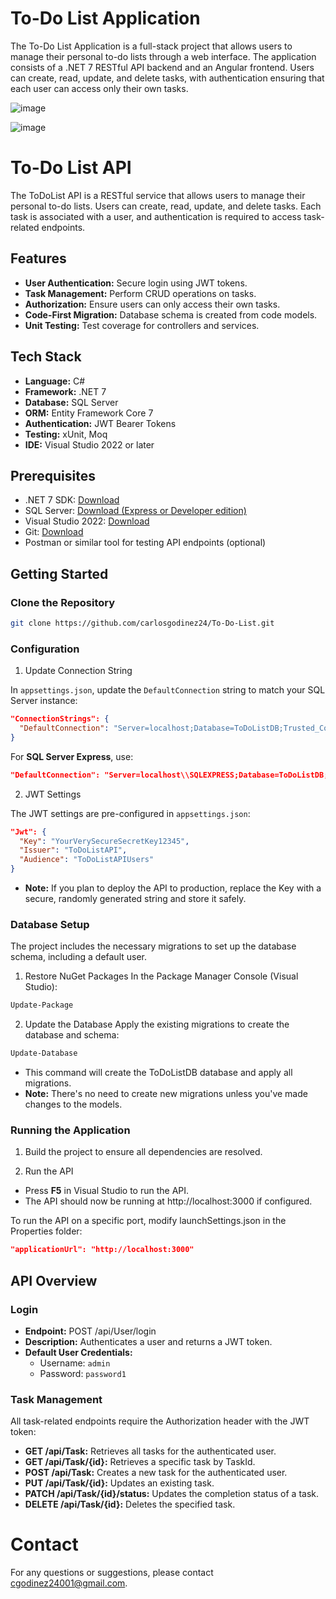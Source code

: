 # To-Do List Application
The To-Do List Application is a full-stack project that allows users to manage their personal to-do lists through a web interface. The application consists of a .NET 7 RESTful API backend and an Angular frontend. Users can create, read, update, and delete tasks, with authentication ensuring that each user can access only their own tasks.

![image](https://github.com/user-attachments/assets/4d20c0ba-5c7a-454d-a5ee-5f1db52996b2)

![image](https://github.com/user-attachments/assets/52408b12-5596-4816-82a2-d56c4e78e4d9)

# To-Do List API
The ToDoList API is a RESTful service that allows users to manage their personal to-do lists. Users can create, read, update, and delete tasks. Each task is associated with a user, and authentication is required to access task-related endpoints.

## Features

- **User Authentication:** Secure login using JWT tokens.
- **Task Management:** Perform CRUD operations on tasks.
- **Authorization:** Ensure users can only access their own tasks.
- **Code-First Migration:** Database schema is created from code models.
- **Unit Testing:** Test coverage for controllers and services.

## Tech Stack
- **Language:** C#
- **Framework:** .NET 7
- **Database:** SQL Server
- **ORM:** Entity Framework Core 7
- **Authentication:** JWT Bearer Tokens
- **Testing:** xUnit, Moq
- **IDE:** Visual Studio 2022 or later

## Prerequisites
- .NET 7 SDK: [Download](https://dotnet.microsoft.com/en-us/download/dotnet/7.0)
- SQL Server: [Download (Express or Developer edition)](https://www.microsoft.com/en-us/sql-server/sql-server-downloads)
- Visual Studio 2022: [Download](https://visualstudio.microsoft.com/downloads/)
- Git: [Download](https://git-scm.com/downloads)
- Postman or similar tool for testing API endpoints (optional)

## Getting Started

### Clone the Repository
```bash
git clone https://github.com/carlosgodinez24/To-Do-List.git
```
### Configuration
1. Update Connection String

In `appsettings.json`, update the `DefaultConnection` string to match your SQL Server instance:
```json
"ConnectionStrings": {
  "DefaultConnection": "Server=localhost;Database=ToDoListDB;Trusted_Connection=True;TrustServerCertificate=True;"
}
```
For **SQL Server Express**, use:
```json
"DefaultConnection": "Server=localhost\\SQLEXPRESS;Database=ToDoListDB;Trusted_Connection=True;TrustServerCertificate=True;"
```

2. JWT Settings

The JWT settings are pre-configured in `appsettings.json`:
```json
"Jwt": {
  "Key": "YourVerySecureSecretKey12345",
  "Issuer": "ToDoListAPI",
  "Audience": "ToDoListAPIUsers"
}
```
- **Note:** If you plan to deploy the API to production, replace the Key with a secure, randomly generated string and store it safely.

### Database Setup
The project includes the necessary migrations to set up the database schema, including a default user.

1. Restore NuGet Packages
In the Package Manager Console (Visual Studio):
```bash
Update-Package
```
2. Update the Database
Apply the existing migrations to create the database and schema:
```bash
Update-Database
```
- This command will create the ToDoListDB database and apply all migrations.
- **Note:** There's no need to create new migrations unless you've made changes to the models.

### Running the Application
1. Build the project to ensure all dependencies are resolved.

2. Run the API
- Press **F5** in Visual Studio to run the API.
- The API should now be running at http://localhost:3000 if configured.

To run the API on a specific port, modify launchSettings.json in the Properties folder:

```json
"applicationUrl": "http://localhost:3000"
```

## API Overview
### Login
- **Endpoint:** POST /api/User/login
- **Description:** Authenticates a user and returns a JWT token.
- **Default User Credentials:**
  - Username: `admin`
  - Password: `password1`
### Task Management
All task-related endpoints require the Authorization header with the JWT token:

- **GET /api/Task:** Retrieves all tasks for the authenticated user.
- **GET /api/Task/{id}:** Retrieves a specific task by TaskId.
- **POST /api/Task:** Creates a new task for the authenticated user.
- **PUT /api/Task/{id}:** Updates an existing task.
- **PATCH /api/Task/{id}/status:** Updates the completion status of a task.
- **DELETE /api/Task/{id}:** Deletes the specified task.

# Contact
For any questions or suggestions, please contact cgodinez24001@gmail.com.
